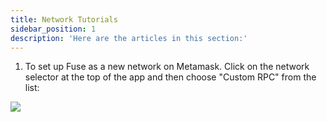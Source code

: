```yaml
---
title: Network Tutorials
sidebar_position: 1
description: 'Here are the articles in this section:'
---
```


1. To set up Fuse as a new network on Metamask. Click on the network selector at the top of the app and then choose "Custom RPC" from the list:

![](/img/image3223232r23.png)
